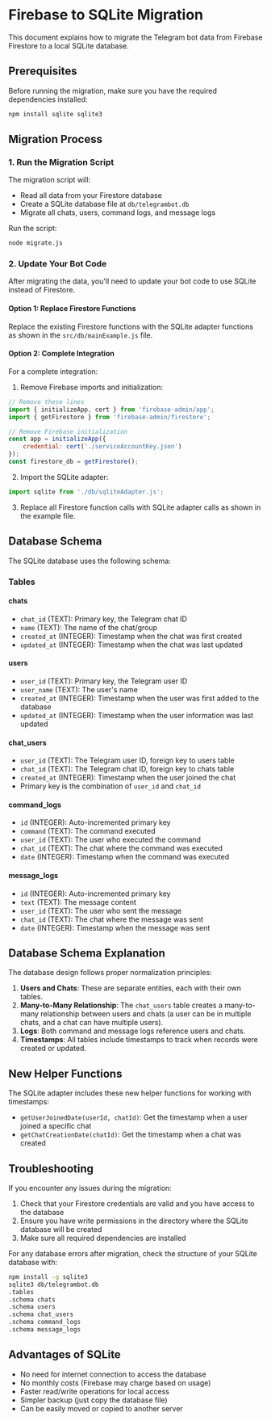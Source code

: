 # Firebase to SQLite Migration

This document explains how to migrate the Telegram bot data from Firebase Firestore to a local SQLite database.

## Prerequisites

Before running the migration, make sure you have the required dependencies installed:

```bash
npm install sqlite sqlite3
```

## Migration Process

### 1. Run the Migration Script

The migration script will:
- Read all data from your Firestore database
- Create a SQLite database file at `db/telegrambot.db`
- Migrate all chats, users, command logs, and message logs

Run the script:

```bash
node migrate.js
```

### 2. Update Your Bot Code

After migrating the data, you'll need to update your bot code to use SQLite instead of Firestore.

#### Option 1: Replace Firestore Functions

Replace the existing Firestore functions with the SQLite adapter functions as shown in the `src/db/mainExample.js` file.

#### Option 2: Complete Integration

For a complete integration:

1. Remove Firebase imports and initialization:
```javascript
// Remove these lines
import { initializeApp, cert } from 'firebase-admin/app';
import { getFirestore } from 'firebase-admin/firestore';

// Remove Firebase initialization
const app = initializeApp({
    credential: cert('./serviceAccountKey.json')
});
const firestore_db = getFirestore();
```

2. Import the SQLite adapter:
```javascript
import sqlite from './db/sqliteAdapter.js';
```

3. Replace all Firestore function calls with SQLite adapter calls as shown in the example file.

## Database Schema

The SQLite database uses the following schema:

### Tables

#### chats
- `chat_id` (TEXT): Primary key, the Telegram chat ID
- `name` (TEXT): The name of the chat/group
- `created_at` (INTEGER): Timestamp when the chat was first created
- `updated_at` (INTEGER): Timestamp when the chat was last updated

#### users
- `user_id` (TEXT): Primary key, the Telegram user ID
- `user_name` (TEXT): The user's name
- `created_at` (INTEGER): Timestamp when the user was first added to the database
- `updated_at` (INTEGER): Timestamp when the user information was last updated

#### chat_users
- `user_id` (TEXT): The Telegram user ID, foreign key to users table
- `chat_id` (TEXT): The Telegram chat ID, foreign key to chats table
- `created_at` (INTEGER): Timestamp when the user joined the chat
- Primary key is the combination of `user_id` and `chat_id`

#### command_logs
- `id` (INTEGER): Auto-incremented primary key
- `command` (TEXT): The command executed
- `user_id` (TEXT): The user who executed the command
- `chat_id` (TEXT): The chat where the command was executed
- `date` (INTEGER): Timestamp when the command was executed

#### message_logs
- `id` (INTEGER): Auto-incremented primary key
- `text` (TEXT): The message content
- `user_id` (TEXT): The user who sent the message
- `chat_id` (TEXT): The chat where the message was sent
- `date` (INTEGER): Timestamp when the message was sent

## Database Schema Explanation

The database design follows proper normalization principles:

1. **Users and Chats**: These are separate entities, each with their own tables.
2. **Many-to-Many Relationship**: The `chat_users` table creates a many-to-many relationship between users and chats (a user can be in multiple chats, and a chat can have multiple users).
3. **Logs**: Both command and message logs reference users and chats.
4. **Timestamps**: All tables include timestamps to track when records were created or updated.

## New Helper Functions

The SQLite adapter includes these new helper functions for working with timestamps:

- `getUserJoinedDate(userId, chatId)`: Get the timestamp when a user joined a specific chat
- `getChatCreationDate(chatId)`: Get the timestamp when a chat was created

## Troubleshooting

If you encounter any issues during the migration:

1. Check that your Firestore credentials are valid and you have access to the database
2. Ensure you have write permissions in the directory where the SQLite database will be created
3. Make sure all required dependencies are installed

For any database errors after migration, check the structure of your SQLite database with:

```bash
npm install -g sqlite3
sqlite3 db/telegrambot.db
.tables
.schema chats
.schema users
.schema chat_users
.schema command_logs
.schema message_logs
```

## Advantages of SQLite

- No need for internet connection to access the database
- No monthly costs (Firebase may charge based on usage)
- Faster read/write operations for local access
- Simpler backup (just copy the database file)
- Can be easily moved or copied to another server 